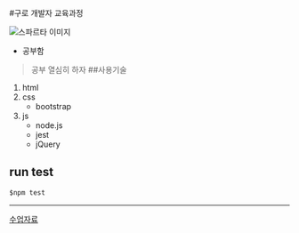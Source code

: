 #구로 개발자 교육과정

![스파르타 이미지](https://spartacodingclub.kr/static/v5/images/imageTan_Q&A.png)

* 공부함
>공부 열심히 하자 
##사용기술

1. html
2. css
    * bootstrap
3. js
    * node.js
    * jest
    * jQuery

## run test

```javascript
$npm test
```


---

[수업자료](https://bit.ly/spataD)


